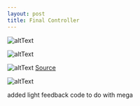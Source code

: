 ```yaml
---
layout: post
title: Final Controller 
---
```


![altText](https://annaclow.github.io/blogImages/finalBuild1.jpg)


![altText](https://annaclow.github.io/blogImages/buttonsInstructions.png)


![altText](https://annaclow.github.io/blogImages/ps2Controller.jpg)
[Source](https://images-eu.ssl-images-amazon.com/images/I/417E1D11PBL._SX385_.jpg)


![altText](https://annaclow.github.io/blogImages/illustratorImage.png)


added light feedback
code to do with mega
